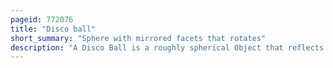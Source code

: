 ```yaml
---
pageid: 772076
title: "Disco ball"
short_summary: "Sphere with mirrored facets that rotates"
description: "A Disco Ball is a roughly spherical Object that reflects light directed at it in many Directions producing a complex Display. Its surface consists of hundreds or thousands of facets, nearly all of approximately the same shape and size, and each having a mirrored surface. Usually it is mounted above the Heads of the present People suspended from a Device that causes it to rotate steadily on a vertical Axis and illuminated by Spotlights so that stationary Viewers experience Beams of light flashing over them and see myriad Spots of light spinning around the Walls."
---
```

